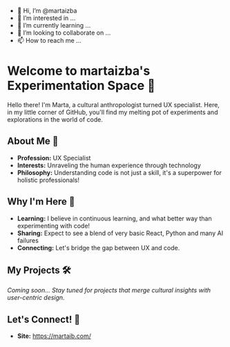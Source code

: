 - 👋 Hi, I’m @martaizba
- 👀 I’m interested in ...
- 🌱 I’m currently learning ...
- 💞️ I’m looking to collaborate on ...
- 📫 How to reach me ...


# Welcome to martaizba's Experimentation Space 👋

Hello there! I'm Marta, a cultural anthropologist turned UX specialist. Here, in my little corner of GitHub, you'll find my melting pot of experiments and explorations in the world of code. 

## About Me 🌟

- **Profession:** UX Specialist
- **Interests:** Unraveling the human experience through technology
- **Philosophy:** Understanding code is not just a skill, it's a superpower for holistic professionals!

## Why I'm Here 👀

- **Learning:** I believe in continuous learning, and what better way than experimenting with code!
- **Sharing:** Expect to see a blend of very basic React, Python and many AI failures
- **Connecting:** Let's bridge the gap between UX and code.

## My Projects 🛠️

*Coming soon... Stay tuned for projects that merge cultural insights with user-centric design.*

## Let's Connect! 🤝

- **Site:** https://martaib.com/

